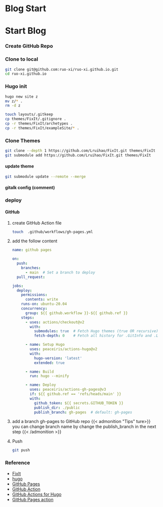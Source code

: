 # Blog Start




# Start Blog 

### Create GitHub Repo 
### Clone to local
```bash
git clone git@github.com:ruo-xi/ruo-xi.github.io.git
cd ruo-xi.github.io
```
### Hugo init 
```bash
hugo new site z
mv z/* .
rm -d z

touch layouts/.gitkeep
cp themes/FixIt/.gitignore .
cp -r themes/FixIt/archetypes .
cp -r themes/FixIt/exampleSite/* .

```
### Clone Themes
```bash
git clone --depth 1 https://github.com/Lruihao/FixIt.git themes/FixIt
git submodule add https://github.com/Lruihao/FixIt.git themes/FixIt 
```
####  update theme
```bash
git submodule update --remote --merge
```
#### gitalk config (comment)

### deploy 

#### GitHub

1. create GitHub Action file
    ```bash
    touch  .github/workflows/gh-pages.yml
    ```

2. add the follow content
    ```yml
    name: github pages

    on:
      push:
        branches:
          - main  # Set a branch to deploy
      pull_request:

    jobs:
      deploy:
        permissions: 
          contents: write
        runs-on: ubuntu-20.04
        concurrency:
          group: ${{ github.workflow }}-${{ github.ref }}
        steps:
          - uses: actions/checkout@v2
            with:
              submodules: true  # Fetch Hugo themes (true OR recursive)
              fetch-depth: 0    # Fetch all history for .GitInfo and .Lastmod

          - name: Setup Hugo
            uses: peaceiris/actions-hugo@v2
            with:
              hugo-version: 'latest'
              extended: true

          - name: Build
            run: hugo --minify

          - name: Deploy
            uses: peaceiris/actions-gh-pages@v3
            if: ${{ github.ref == 'refs/heads/main' }}
            with:
              github_token: ${{ secrets.GITHUB_TOKEN }}
              publish_dir: ./public
              publish_branch: gh-pages  # default: gh-pages
    ```

3. add a branch gh-pages to GitHub repo
    {{< admonition "Tips" ture>}}
      you can change branch name by change the publish_branch in the next step
    {{< /admonition >}}
4. Push
    ```bash
    git push
    ```


### Reference
* [FixIt](https://github.com/Lruihao/FixIt)
* [hugo](https://gohugo.io)
* [GitHub Pages](https://docs.github.com/en/pages)
* [GitHub Action](https://docs.github.com/en/actions)
* [GitHub Actions for Hugo](https://github.com/marketplace/actions/hugo-setup)
* [GitHub Pages action](https://github.com/marketplace/actions/github-pages-action)

